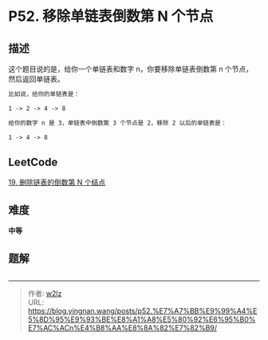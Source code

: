 # P52. 移除单链表倒数第 N 个节点


<!--more-->

## 描述

这个题目说的是，给你一个单链表和数字 n，你要移除单链表倒数第 n 个节点，然后返回单链表。

```markdown
比如说，给你的单链表是：

1 -> 2 -> 4 -> 8

给你的数字 n 是 3，单链表中倒数第 3 个节点是 2，移除 2 以后的单链表是：

1 -> 4 -> 8
```

## LeetCode

[19. 删除链表的倒数第 N 个结点](https://leetcode.cn/problems/remove-nth-node-from-end-of-list/description/)

## 难度

**中等**

## 题解

```java

```


---

> 作者: [w2lz](https://github.com/w2lz)  
> URL: https://blog.yingnan.wang/posts/p52.%E7%A7%BB%E9%99%A4%E5%8D%95%E9%93%BE%E8%A1%A8%E5%80%92%E6%95%B0%E7%AC%ACn%E4%B8%AA%E8%8A%82%E7%82%B9/  

